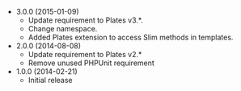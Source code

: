 * 3.0.0 (2015-01-09)
  * Update requirement to Plates v3.*.
  * Change namespace.
  * Added Plates extension to access Slim methods in templates.
* 2.0.0 (2014-08-08)
  * Update requirement to Plates v2.*
  * Remove unused PHPUnit requirement
* 1.0.0 (2014-02-21)
  * Initial release
